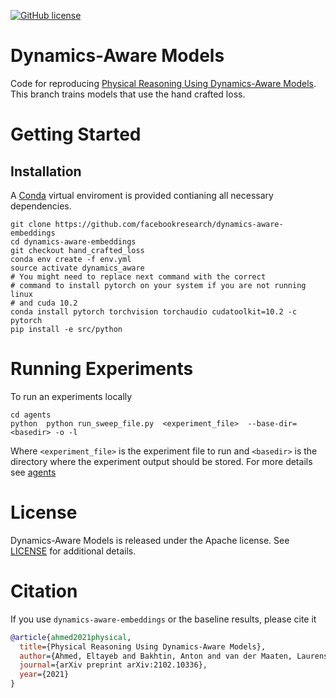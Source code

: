 
[![GitHub license](https://img.shields.io/badge/license-Apache-blue.svg)](LICENSE)

# Dynamics-Aware Models

Code for reproducing [Physical Reasoning Using Dynamics-Aware Models](https://arxiv.org/abs/2102.10336).
This branch trains models that use the hand crafted loss. 

# Getting Started
## Installation
A [Conda](https://docs.conda.io/en/latest/) virtual enviroment is provided contianing all necessary dependencies.
```(bash)
git clone https://github.com/facebookresearch/dynamics-aware-embeddings
cd dynamics-aware-embeddings
git checkout hand_crafted_loss
conda env create -f env.yml
source activate dynamics_aware
# You might need to replace next command with the correct
# command to install pytorch on your system if you are not running linux
# and cuda 10.2  
conda install pytorch torchvision torchaudio cudatoolkit=10.2 -c pytorch
pip install -e src/python
```
# Running Experiments
To run an experiments locally 
```(bash)
cd agents
python  python run_sweep_file.py  <experiment_file>  --base-dir=<basedir> -o -l
```
Where `<experiment_file>` is the experiment file to run and `<basedir>` is the directory where the experiment output should be 
stored. For more details see [agents](agents/)
# License
Dynamics-Aware Models is released under the Apache license. See [LICENSE](LICENSE) for additional details.

# Citation
If you use `dynamics-aware-embeddings` or the baseline results, please cite it

```bibtex
@article{ahmed2021physical,
  title={Physical Reasoning Using Dynamics-Aware Models},
  author={Ahmed, Eltayeb and Bakhtin, Anton and van der Maaten, Laurens and Girdhar, Rohit},
  journal={arXiv preprint arXiv:2102.10336},
  year={2021}
}

```